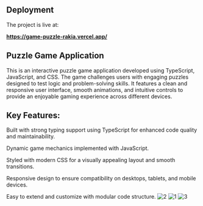 ## Deployment

The project is live at:

**https://game-puzzle-rakia.vercel.app/**

## Puzzle Game Application

This is an interactive puzzle game application developed using TypeScript, JavaScript, and CSS. The game challenges users with engaging puzzles designed to test logic and problem-solving skills. It features a clean and responsive user interface, smooth animations, and intuitive controls to provide an enjoyable gaming experience across different devices.

## Key Features:

Built with strong typing support using TypeScript for enhanced code quality and maintainability.

Dynamic game mechanics implemented with JavaScript.

Styled with modern CSS for a visually appealing layout and smooth transitions.

Responsive design to ensure compatibility on desktops, tablets, and mobile devices.

Easy to extend and customize with modular code structure.
![2](https://github.com/user-attachments/assets/9ac95eeb-ae16-43b8-a4fd-45172c13d4ad)
![1](https://github.com/user-attachments/assets/f2578a36-f264-4c23-882e-ed0e7c355eae)
![3](https://github.com/user-attachments/assets/4a972325-0492-4f99-aa5e-3695390c759c)


